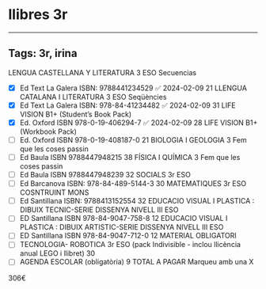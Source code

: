 # llibres 3r
---
Tags: 3r, irina 
---
LENGUA CASTELLANA Y LITERATURA 3 ESO Secuencias
- [x] Ed Text La Galera ISBN: 9788441234529 ✅ 2024-02-09
21
LLENGUA CATALANA I LITERATURA 3 ESO Seqüències
- [x] Ed Text La Galera ISBN: 978-84-41234482 ✅ 2024-02-09
31
LIFE VISION B1+ (Student’s Book Pack)
- [x] Ed. Oxford ISBN 978-0-19-406294-7 ✅ 2024-02-09
28
LIFE VISION B1+ (Workbook Pack)
- [ ] Ed. Oxford ISBN 978-0-19-408187-0
21
BIOLOGIA I GEOLOGIA 3 Fem que les coses passin
- [ ] Ed Baula ISBN 9788447948215
38
FÍSICA I QUÍMICA 3 Fem que les coses passin
- [ ] Ed Baula ISBN 9788447948239
32
SOCIALS 3r ESO
- [ ] Ed Barcanova ISBN: 978-84-489-5144-3
30
MATEMATIQUES 3r ESO COSNTRUINT MONS
- [ ] Ed Santillana ISBN: 9788413152554
32
EDUCACIO VISUAL I PLASTICA : DIBUIX TECNIC-SERIE DISSENYA NIVELL III
ESO
- [ ] ED Santillana ISBN 978-84-9047-758-8
12
EDUCACIO VISUAL I PLASTICA : DIBUIX ARTISTIC-SERIE DISSENYA NIVELL III
ESO
- [ ] ED Santillana ISBN 978-84-9047-712-0
12
MATERIAL OBLIGATORI
- [ ] TECNOLOGIA- ROBOTICA 3r ESO
(pack Indivisible - inclou llicència anual LEGO i llibret)
30
- [ ] AGENDA ESCOLAR (obligatòria)
9
TOTAL A PAGAR
Marqueu amb
una X

306€